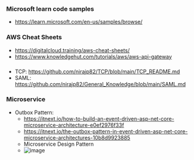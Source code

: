 ### Microsoft learn code samples
  * https://learn.microsoft.com/en-us/samples/browse/
  
### AWS Cheat Sheets
  * https://digitalcloud.training/aws-cheat-sheets/
  * https://www.knowledgehut.com/tutorials/aws/aws-api-gateway

###
  * TCP: https://github.com/nirajp82/TCP/blob/main/TCP_README.md
  * SAML: https://github.com/nirajp82/General_Knowledge/blob/main/SAML.md

### Microservice
  * Outbox Pattern:
     * https://itnext.io/how-to-build-an-event-driven-asp-net-core-microservice-architecture-e0ef2976f33f 
     * https://itnext.io/the-outbox-pattern-in-event-driven-asp-net-core-microservice-architectures-10b8d9923885
     * Microservice Design Pattern
      * ![image](https://user-images.githubusercontent.com/61636643/221331307-f39caf38-a94d-4bee-be84-07f502c463d4.png)


